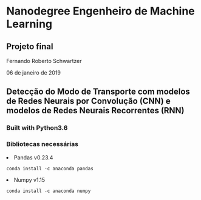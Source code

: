 # Nanodegree Engenheiro de Machine Learning
## Projeto final
<p>Fernando Roberto Schwartzer</p>
<p>06 de janeiro de 2019</p>

## Detecção do Modo de Transporte com modelos de Redes Neurais por Convolução (CNN) e modelos de Redes Neurais Recorrentes (RNN)

### Built with Python3.6

### Bibliotecas necessárias
<li>Pandas v0.23.4
  
```
conda install -c anaconda pandas
```

</li>
<li>Numpy v1.15
  
```
conda install -c anaconda numpy
```

</li>


